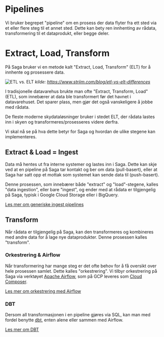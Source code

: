 # Pipelines

Vi bruker begrepet "pipeline" om en prosess der data flyter fra ett sted via et eller flere steg til et annet sted. Dette kan bety ren innhenting av rådata, transformering til et dataprodukt, eller begge deler.

# Extract, Load, Transform

På Saga bruker vi en metode kalt "Extract, Load, Transform" (ELT) for å innhente og prosessere data.

![ETL vs. ELT](https://media.striim.com/wp-content/uploads/2021/03/10234532/Infographic-Option-4-2.png)
_kilde: https://www.striim.com/blog/etl-vs-elt-differences_

I tradisjonelle datavarehus brukte man ofte "Extract, Transform, Load" (ETL), som innebærer at data ble transformert før det havnet i datavarehuset. Det sparer plass, men gjør det også vanskeligere å jobbe med rådata.

De fleste moderne skydataløsninger bruker i stedet ELT, der rådata lastes inn i skyen og transformeres/prosesseres videre derfra.

Vi skal nå se på hva dette betyr for Saga og hvordan de ulike stegene kan implementeres.

## Extract & Load = Ingest

Data må hentes ut fra interne systemer og lastes inn i Saga. Dette kan skje ved at en pipeline på Saga tar kontakt og ber om data (pull-basert), eller at Saga har satt opp et mottak som systemet kan sende data til (push-basert).

Denne prosessen, som innebærer både "extract" og "load"-stegene, kalles "data ingestion", eller bare "ingest", og ender med at rådata er tilgjengelig på Saga, typisk i Google Cloud Storage eller i BigQuery.

[Les mer om generiske ingest pipelines](01-ingest.md)

## Transform

Når rådata er tilgjengelig på Saga, kan den transformeres og kombineres med andre data for å lage nye dataprodukter. Denne prosessen kalles "transform".

### Orkestrering & Airflow

Når transformering har mange steg er det ofte behov for å få oversikt over hele prosessen samlet. Dette kalles "orkestrering". Vi tilbyr orkestrering på Saga via verktøyet [Apache Airflow](https://airflow.apache.org/), som på GCP leveres som [Cloud Composer](https://cloud.google.com/composer/docs).

[Les mer om orkestrering med Airflow](../02-orkestrering-airflow.md)

### DBT

Dersom all transformasjonen i en pipeline gjøres via SQL, kan man med fordel benytte [dbt](https://docs.getdbt.com/docs/introduction), enten alene eller sammen med Airflow.

[Les mer om DBT](../03-dbt.md)
